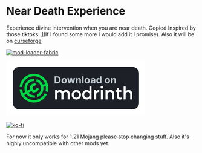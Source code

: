 # Near Death Experience
Experience divine intervention when you are near death.
~~Copied~~ Inspired by those tiktoks: [1](https://www.youtube.com/shorts/O1lOGZDOSfg)(If I found some more I would add it I promise). Also it will be on [curseforge](https://legacy.curseforge.com/minecraft/mc-mods/near-death-experience)

[![mod-loader-fabric](https://gist.githubusercontent.com/comp500/2b1d31da220e5b8c37fed7ee6ca98fac/raw/b4bca08bc170a0387a7980f00ddcd3c6c43dda42/mod%2520loader%2520fabric.svg)](https://fabricmc.net/)

[![modrinth](https://raw.githubusercontent.com/gabrielvicenteYT/modrinth-icons/refs/heads/main/Branding/Badge/badge-dark.svg)](https://modrinth.com/mod/near-death-experience)

[![ko-fi](https://ko-fi.com/img/githubbutton_sm.svg)](https://ko-fi.com/J3J6QPR5X)

For now it only works for 1.21 ~~Mojang please stop changing stuff~~. Also it's highly uncompatible with other mods yet.

